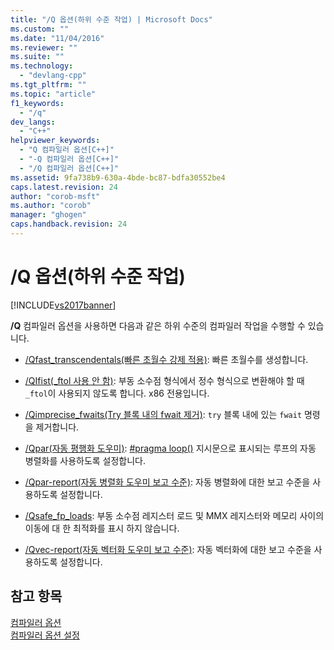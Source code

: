 ```yaml
---
title: "/Q 옵션(하위 수준 작업) | Microsoft Docs"
ms.custom: ""
ms.date: "11/04/2016"
ms.reviewer: ""
ms.suite: ""
ms.technology: 
  - "devlang-cpp"
ms.tgt_pltfrm: ""
ms.topic: "article"
f1_keywords: 
  - "/q"
dev_langs: 
  - "C++"
helpviewer_keywords: 
  - "Q 컴파일러 옵션[C++]"
  - "-Q 컴파일러 옵션[C++]"
  - "/Q 컴파일러 옵션[C++]"
ms.assetid: 9fa738b9-630a-4bde-bc87-bdfa30552be4
caps.latest.revision: 24
author: "corob-msft"
ms.author: "corob"
manager: "ghogen"
caps.handback.revision: 24
---
```

# /Q 옵션(하위 수준 작업)
[!INCLUDE[vs2017banner](../../assembler/inline/includes/vs2017banner.md)]

**\/Q** 컴파일러 옵션을 사용하면 다음과 같은 하위 수준의 컴파일러 작업을 수행할 수 있습니다.  
  
-   [\/Qfast\_transcendentals\(빠른 초월수 강제 적용\)](../../build/reference/qfast-transcendentals-force-fast-transcendentals.md): 빠른 초월수를 생성합니다.  
  
-   [\/QIfist\(\_ftol 사용 안 함\)](../../build/reference/qifist-suppress-ftol.md): 부동 소수점 형식에서 정수 형식으로 변환해야 할 때 `_ftol`이 사용되지 않도록 합니다. x86 전용입니다.  
  
-   [\/Qimprecise\_fwaits\(Try 블록 내의 fwait 제거\)](../../build/reference/qimprecise-fwaits-remove-fwaits-inside-try-blocks.md): `try` 블록 내에 있는 `fwait` 명령을 제거합니다.  
  
-   [\/Qpar\(자동 평행화 도우미\)](../../build/reference/qpar-auto-parallelizer.md): [\#pragma loop\(\)](../../preprocessor/loop.md) 지시문으로 표시되는 루프의 자동 병렬화를 사용하도록 설정합니다.  
  
-   [\/Qpar\-report\(자동 병렬화 도우미 보고 수준\)](../../build/reference/qpar-report-auto-parallelizer-reporting-level.md): 자동 병렬화에 대한 보고 수준을 사용하도록 설정합니다.  
  
-   [\/Qsafe\_fp\_loads](../../build/reference/qsafe-fp-loads.md): 부동 소수점 레지스터 로드 및 MMX 레지스터와 메모리 사이의 이동에 대 한 최적화를 표시 하지 않습니다.  
  
-   [\/Qvec\-report\(자동 벡터화 도우미 보고 수준\)](../../build/reference/qvec-report-auto-vectorizer-reporting-level.md): 자동 벡터화에 대한 보고 수준을 사용하도록 설정합니다.  
  
## 참고 항목  
 [컴파일러 옵션](../../build/reference/compiler-options.md)   
 [컴파일러 옵션 설정](../../build/reference/setting-compiler-options.md)